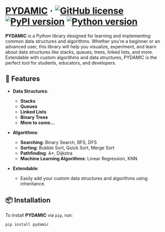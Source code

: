 # [PYDAMIC](https://github.com/urya500/pydamic) &middot; [![GitHub license](https://img.shields.io/badge/license-MIT-blue.svg)](https://github.com/urya500/pydamic/blob/main/LICENSE) [![PyPI version](https://img.shields.io/pypi/v/pydamic.svg)](https://pypi.org/project/pydamic/) [![Python version](https://img.shields.io/badge/python-3.7%2B-blue.svg)](https://www.python.org/downloads/) 

**PYDAMIC** is a Python library designed for learning and implementing common data structures and algorithms. Whether you're a beginner or an advanced user, this library will help you visualize, experiment, and learn about data structures like stacks, queues, trees, linked lists, and more. Extendable with custom algorithms and data structures, PYDAMIC is the perfect tool for students, educators, and developers.

## 🚀 Features

- **Data Structures**:
  - **Stacks**
  - **Queues**
  - **Linked Lists**
  - **Binary Trees**
  - **More to come...**

- **Algorithms**:
  - **Searching**: Binary Search, BFS, DFS
  - **Sorting**: Bubble Sort, Quick Sort, Merge Sort
  - **Pathfinding**: A*, Dijkstra
  - **Machine Learning Algorithms**: Linear Regression, KNN

- **Extendable**:
  - Easily add your custom data structures and algorithms using inheritance.

## 📦 Installation

To install **PYDAMIC** via `pip`, run:

```bash
pip install pydamic
